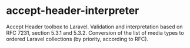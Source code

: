 # accept-header-interpreter
Accept Header toolbox to Laravel. Validation and interpretation based on RFC 7231, section 5.3.1 and 5.3.2. Conversion of the list of media types to ordered Laravel collections (by priority, according to RFC).
